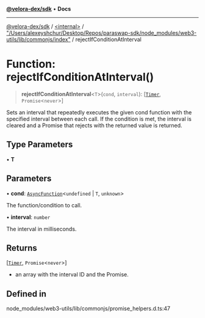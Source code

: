 [**@velora-dex/sdk**](../../../../README.md) • **Docs**

***

[@velora-dex/sdk](../../../../globals.md) / [\<internal\>](../../../README.md) / ["/Users/alexeyshchur/Desktop/Repos/paraswap-sdk/node\_modules/web3-utils/lib/commonjs/index"](../README.md) / rejectIfConditionAtInterval

# Function: rejectIfConditionAtInterval()

> **rejectIfConditionAtInterval**\<`T`\>(`cond`, `interval`): [[`Timer`](../type-aliases/Timer.md), `Promise`\<`never`\>]

Sets an interval that repeatedly executes the given cond function with the specified interval between each call.
If the condition is met, the interval is cleared and a Promise that rejects with the returned value is returned.

## Type Parameters

• **T**

## Parameters

• **cond**: [`AsyncFunction`](../type-aliases/AsyncFunction.md)\<`undefined` \| `T`, `unknown`\>

The function/condition to call.

• **interval**: `number`

The interval in milliseconds.

## Returns

[[`Timer`](../type-aliases/Timer.md), `Promise`\<`never`\>]

- an array with the interval ID and the Promise.

## Defined in

node\_modules/web3-utils/lib/commonjs/promise\_helpers.d.ts:47
